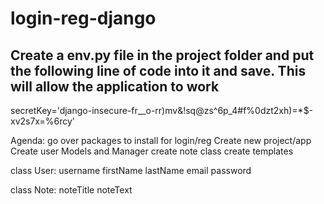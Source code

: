 # login-reg-django

## Create a env.py file in the project folder and put the following line of code into it and save.  This will allow the application to work 
secretKey='django-insecure-fr__o-rr)mv&!sq@zs^6p_4#f%0dzt2xh)=*$-xv2s7x=%6rcy'

Agenda:
go over packages to install for login/reg
Create new project/app
Create user Models and Manager
create note class
create templates


class User:
username
firstName
lastName
email
password

class Note:
noteTitle
noteText
